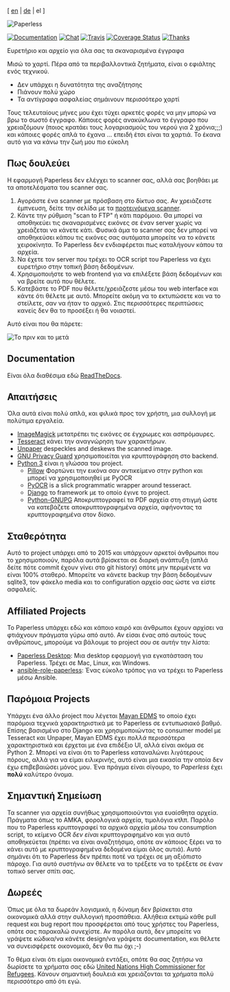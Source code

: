 [ [en](README.md) | [de](README-de.md) | el ]

![Paperless](https://raw.githubusercontent.com/the-paperless-project/paperless/master/src/paperless/static/paperless/img/logo-dark.png)

[![Documentation](https://readthedocs.org/projects/paperless/badge/?version=latest)](https://paperless.readthedocs.org/) [![Chat](https://badges.gitter.im/the-paperless-project/paperless.svg)](https://gitter.im/danielquinn/paperless) [![Travis](https://travis-ci.org/the-paperless-project/paperless.svg?branch=master)](https://travis-ci.org/the-paperless-project/paperless) [![Coverage Status](https://coveralls.io/repos/github/danielquinn/paperless/badge.svg?branch=master)](https://coveralls.io/github/danielquinn/paperless?branch=master) [![Thanks](https://img.shields.io/badge/THANKS-md-ff69b4.svg)](https://github.com/the-paperless-project/paperless/blob/master/THANKS.md)

Ευρετήριο και αρχείο για όλα σας τα σκαναρισμένα έγγραφα

Μισώ το χαρτί. Πέρα από τα περιβαλλοντικά ζητήματα, είναι ο εφιάλτης ενός τεχνικού.

* Δεν υπάρχει η δυνατότητα της αναζήτησης
* Πιάνουν πολύ χώρο
* Τα αντίγραφα ασφαλείας σημάινουν περισσότερο χαρτί

Τους τελευταίους μήνες μου έχει τύχει αρκετές φορές να μην μπορώ να βρω το σωστό έγγραφο. Κάποιες φορές ανακύκλωνα το έγγραφο που χρειαζόμουν (ποιος κρατάει τους λογαριασμούς του νερού για 2 χρόνια;;;) και κάποιες φορές απλά το έχανα ... επειδή έτσι είναι τα χαρτιά. Το έκανα αυτό για να κάνω την ζωή μου πιο εύκολη


## Πως δουλεύει

Η εφαρμογή Paperless δεν ελέγχει το scanner σας, αλλά σας βοηθάει με τα αποτελέσματα του scanner σας.

1. Αγοράστε ένα scanner με πρόσβαση στο δίκτυο σας.  Αν χρειάζεστε έμπνευση, δείτε την σελίδα με τα [προτεινόμενα scanner](https://paperless.readthedocs.io/en/latest/scanners.html).
2. Κάντε την ρύθμιση "scan to FTP" ή κάτι παρόμοιο. Θα μπορεί να αποθηκεύει τις σκαναρισμένες εικόνες σε έναν server χωρίς να χρειάζεται να κάνετε κάτι. Φυσικά άμα το scanner σας δεν μπορεί να αποθηκεύσει κάπου τις εικόνες σας αυτόματα μπορείτε να το κάνετε χειροκίνητα. Το Paperless δεν ενδιαφέρεται πως καταλήγουν κάπου τα αρχεία.
3. Να έχετε τον server που τρέχει το OCR script του Paperless να έχει ευρετήριο στην τοπική βάση δεδομένων.
4. Χρησιμοποιήστε το web frontend για να επιλέξετε βάση δεδομένων και να βρείτε αυτό που θέλετε.
5. Κατεβάστε το PDF που θέλετε/χρειάζεστε μέσω του web interface και κάντε ότι θέλετε με αυτό. Μπορείτε ακόμη να το εκτυπώσετε και να το στείλετε, σαν να ήταν το αρχικό. Στις περισσότερες περιπτώσεις κανείς δεν θα το προσέξει ή θα νοιαστεί.

Αυτό είναι που θα πάρετε:

![Το πριν και το μετά](https://raw.githubusercontent.com/the-paperless-project/paperless/master/docs/_static/screenshot.png)


## Documentation

Είναι όλα διαθέσιμα εδώ [ReadTheDocs](https://paperless.readthedocs.org/).


## Απαιτήσεις

Όλα αυτά είναι πολύ απλά, και φιλικά προς τον χρήστη, μια συλλογή με πολύτιμα εργαλεία.

* [ImageMagick](http://imagemagick.org/) μετατρέπει τις εικόνες σε έγχρωμες και ασπρόμαυρες.
* [Tesseract](https://github.com/tesseract-ocr) κάνει την αναγνώρηση των χαρακτήρων.
* [Unpaper](https://www.flameeyes.eu/projects/unpaper) despeckles and deskews the scanned image.
* [GNU Privacy Guard](https://gnupg.org/) χρησιμοποιείται για κρυπτογράφηση στο backend.
* [Python 3](https://python.org/) είναι η γλώσσα του project.
  * [Pillow](https://pypi.python.org/pypi/pillowfight/) Φορτώνει την εικόνα σαν αντικείμενο στην python και μπορεί να χρησιμοποιηθεί με PyOCR
  * [PyOCR](https://github.com/jflesch/pyocr) is a slick programmatic wrapper around tesseract.
  * [Django](https://www.djangoproject.com/) το framework με το οποίο έγινε το project.
  * [Python-GNUPG](http://pythonhosted.org/python-gnupg/) Αποκρυπτογραφεί τα PDF αρχεία στη στιγμή ώστε να κατεβάζετε αποκρυπτογραφημένα αρχεία, αφήνοντας τα κρυπτογραφημένα στον δίσκο.


## Σταθερότητα

Αυτό το project υπάρχει από το 2015 και υπάρχουν αρκετοί άνθρωποι που το χρησιμοποιούν, παρόλα αυτά βρίσκεται σε διαρκή ανάπτυξη (απλά δείτε πότε commit έχουν γίνει στο git history) οπότε μην περιμένετε να είναι 100% σταθερό. Μπορείτε να κάνετε backup την βάση δεδομένων sqlite3, τον φάκελο media και το configuration αρχείο σας ώστε να είστε ασφαλείς.


## Affiliated Projects

Το Paperless υπάρχει εδώ και κάποιο καιρό και άνθρωποι έχουν αρχίσει να φτιάχνουν πράγματα γύρω από αυτό. Αν είσαι ένας από αυτούς τους ανθρώπους, μπορούμε να βάλουμε το project σου σε αυτήν την λίστα:

* [Paperless Desktop](https://github.com/thomasbrueggemann/paperless-desktop): Μια desktop εφαρμογή για εγκατάσταση του Paperless.  Τρέχει σε Mac, Linux, και Windows.
* [ansible-role-paperless](https://github.com/ovv/ansible-role-paperless): Ένας εύκολο τρόπος για να τρέχει το Paperless μέσω Ansible.


## Παρόμοια Projects

Υπάρχει ένα άλλο ṕroject που λέγεται [Mayan EDMS](https://mayan.readthedocs.org/en/latest/) το οποίο έχει παρόμοια τεχνικά χαρακτηριστικά με το Paperless σε εντυπωσιακό βαθμό.  Επίσης βασισμένο στο Django και χρησιμοποιώντας το consumer model με Tesseract και Unpaper, Mayan EDMS έχει *πολλά* περισσότερα χαρακτηριστικά και έρχεται με ένα επιδέξιο UI, αλλά είναι ακόμα σε Python 2. Μπορεί να είναι ότι το Paperless καταναλώνει λιγότερους πόρους, αλλά για να είμαι ειλικρινής, αυτό είναι μια εικασία την οποία δεν έχω επιβεβαιώσει μόνος μου.  Ένα πράγμα είναι σίγουρο, το *Paperless* έχει **πολύ** καλύτερο όνομα.


## Σημαντική Σημείωση

Τα scanner για αρχεία συνήθως χρησιμοποιούνται για ευαίσθητα αρχεία. Πράγματα όπως το ΑΜΚΑ, φορολογικά αρχεία, τιμολόγια κτλπ. Παρόλο που το Paperless κρυπτογραφεί τα αρχικά αρχεία μέσω του consumption script, το κείμενο OCR *δεν είναι* κρυπτογραφημένο και για αυτό αποθηκεύεται (πρέπει να είναι αναζητήσιμο, οπότε αν κάποιος ξέρει να το κάνει αυτό με κρυπτογραφημένα δεδομένα είμαι όλος αυτιά). Αυτό σημάνει ότι το Paperless δεν πρέπει ποτέ να τρέχει σε μη αξιόπιστο πάροχο. Για αυτό συστήνω αν θέλετε να το τρέξετε να το τρέξετε σε έναν τοπικό server σπίτι σας.


## Δωρεές

Όπως με όλα τα δωρεάν λογισμικά, η δύναμη δεν βρίσκεται στα οικονομικά αλλά στην συλλογική προσπάθεια. Αλήθεια εκτιμώ κάθε pull request και bug report που προσφέρεται από τους χρήστες του Paperless, οπότε σας παρακαλώ συνεχίστε. Αν παρόλα αυτά, δεν μπορείτε να γράψετε κώδικα/να κάνέτε design/να γράψετε documentation, και θέλετε να συνεισφέρετε οικονομικά, δεν θα πω όχι ;-)

Το θέμα είναι ότι είμαι οικονομικά εντάξει, οπότε θα σας ζητήσω να δωρίσετε τα χρήματα σας εδώ [United Nations High Commissioner for Refugees](https://donate.unhcr.org/int-en/general). Κάνουν σημαντική δουλειά και χρειάζονται τα χρήματα πολύ περισσότερο από ότι εγώ.
